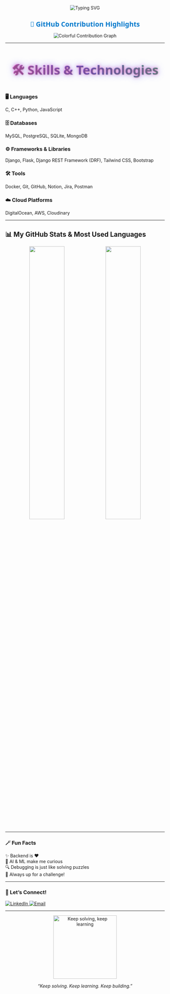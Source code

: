 <p align="center">
  <img src="https://readme-typing-svg.herokuapp.com?font=Fira+Code&size=25&duration=3000&pause=1000&center=true&vCenter=true&width=435&lines=Backend+Developer;Machine+Learning+Enthusiast;AI+Explorer;Problem+Solver+%F0%9F%9A%80" alt="Typing SVG" />
</p>

<h2 align="center" style="font-family: 'Segoe UI', Tahoma, Geneva, Verdana, sans-serif; color: #007ACC; margin-bottom: 12px; font-weight: 700;">
  🎨 GitHub Contribution Highlights
</h2>

<p align="center">
  <img src="https://github-readme-activity-graph.vercel.app/graph?username=ak101secure&theme=react&hide_border=true&area=true" alt="Colorful Contribution Graph" />
</p>

---

<h2 align="center" style="
  font-family: 'Segoe UI', Tahoma, Geneva, Verdana, sans-serif;
  font-weight: 900;
  font-size: 2.5rem;
  background: linear-gradient(45deg, #ff6ec4, #7873f5, #4ade80);
  -webkit-background-clip: text;
  -webkit-text-fill-color: transparent;
  text-shadow:
    1px 1px 2px rgba(0,0,0,0.3),
    0 0 10px rgba(255,110,196,0.7),
    0 0 20px rgba(120,115,245,0.7);
">
  🛠️ Skills & Technologies
</h2>

### 🖥️ Languages  
C, C++, Python, JavaScript

### 🗄️ Databases  
MySQL, PostgreSQL, SQLite, MongoDB

### ⚙️ Frameworks & Libraries  
Django, Flask, Django REST Framework (DRF), Tailwind CSS, Bootstrap

### 🛠️ Tools  
Docker, Git, GitHub, Notion, Jira, Postman

### ☁️ Cloud Platforms  
DigitalOcean, AWS, Cloudinary

---

## 📊 My GitHub Stats & Most Used Languages

<p align="center">
  <img src="https://github-readme-stats.vercel.app/api?username=ak101secure&show_icons=true&theme=tokyonight&hide_border=true&border_radius=15" width="47%" />
  <img src="https://github-readme-stats.vercel.app/api/top-langs/?username=ak101secure&layout=donut&theme=tokyonight&hide_border=true&border_radius=15" width="47%" />
</p>

---

### 🪄 Fun Facts  
✨ Backend is ❤️  
🤯 AI & ML make me curious  
🔍 Debugging is just like solving puzzles  
🚀 Always up for a challenge!

---

### 🎯 Let’s Connect!

<a href="https://www.linkedin.com/in/YOUR-LINKEDIN/" target="_blank" rel="noopener noreferrer">
  <img alt="LinkedIn" src="https://img.shields.io/badge/LinkedIn-blue?logo=linkedin&style=for-the-badge" />
</a>
<a href="mailto:your.email@example.com" target="_blank" rel="noopener noreferrer">
  <img alt="Email" src="https://img.shields.io/badge/Email-red?logo=gmail&style=for-the-badge" />
</a>

---

<p align="center">
  <img src="https://media.giphy.com/media/qgQUggAC3Pfv687qPC/giphy.gif" width="200" alt="Keep solving, keep learning" />
</p>

<p align="center">
  <i>“Keep solving. Keep learning. Keep building.”</i>
</p>
